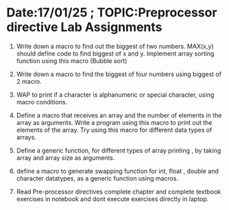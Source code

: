 # Date:17/01/25 ; TOPIC:Preprocessor directive Lab Assignments

1) Write down a macro to find out the biggest of two numbers.
MAX(x,y) should define code to find biggest of x and y. Implement array sorting function using this macro (Bubble sort)


2)  Write down a macro to find the biggest of four numbers using biggest of 2 macro.


3)  WAP to print if  a character is alphanumeric or special character, using macro conditions.


4)  Define  a macro that receives an array and the number of elements in the array as arguments. Write a program using this macro to print out the elements of the array. Try using this macro for different data types of arrays.


5) Define a generic function, for different types of array printing , by taking array and array size as arguments.


6)  define a macro to generate swapping function for int, float , double and character datatypes, as a generic function using macros.


7)  Read Pre-processor directives complete chapter and complete textbook exercises in notebook and dont execute exercises directly in laptop.


